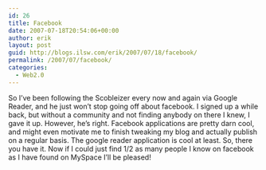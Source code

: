 ```yaml
---
id: 26
title: Facebook
date: 2007-07-18T20:54:06+00:00
author: erik
layout: post
guid: http://blogs.ilsw.com/erik/2007/07/18/facebook/
permalink: /2007/07/facebook/
categories:
  - Web2.0
---
```

So I&#8217;ve been following the Scobleizer every now and again via Google Reader, and he just won&#8217;t stop going off about facebook. I signed up a while back, but without a community and not finding anybody on there I knew, I gave it up. However, he&#8217;s right. Facebook applications are pretty darn cool, and might even motivate me to finish tweaking my blog and actually publish on a regular basis. The google reader application is cool at least. So, there you have it. Now if I could just find 1/2 as many people I know on facebook as I have found on MySpace I&#8217;ll be pleased!